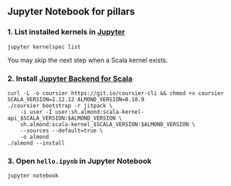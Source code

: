 ## Jupyter Notebook for pillars

### 1. List installed kernels in [Jupyter](https://jupyter.org/install)

```
jupyter kernelspec list
```
You may skip the next step when a Scala kernel exists.

### 2. Install [Jupyter Backend for Scala](https://github.com/freechipsproject/chisel-bootcamp/blob/master/Install.md#jupyter-backend-for-scala)

```
curl -L -o coursier https://git.io/coursier-cli && chmod +x coursier
SCALA_VERSION=2.12.12 ALMOND_VERSION=0.10.9
./coursier bootstrap -r jitpack \
    -i user -I user:sh.almond:scala-kernel-api_$SCALA_VERSION:$ALMOND_VERSION \
    sh.almond:scala-kernel_$SCALA_VERSION:$ALMOND_VERSION \
    --sources --default=true \
    -o almond
./almond --install
```

### 3. Open ``hello.ipynb`` in Jupyter Notebook

```
jupyter notebook
```

